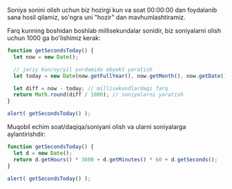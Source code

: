 Soniya sonini olish uchun biz hozirgi kun va soat 00:00:00 dan foydalanib sana hosil qilamiz, so'ngra uni "hozir" dan mavhumlashtiramiz.

Farq kunning boshidan boshlab millisekundalar sonidir, biz soniyalarni olish uchun 1000 ga bo'lishimiz kerak:

```js run
function getSecondsToday() {
  let now = new Date();

  // joriy kun/oy/yil yordamida obyekt yaratish
  let today = new Date(now.getFullYear(), now.getMonth(), now.getDate());

  let diff = now - today; // millisekundlardagi farq
  return Math.round(diff / 1000); // soniyalarni yaratish
}

alert( getSecondsToday() );
```

Muqobil echim soat/daqiqa/soniyani olish va ularni soniyalarga aylantirishdir:

```js run
function getSecondsToday() {
  let d = new Date();
  return d.getHours() * 3600 + d.getMinutes() * 60 + d.getSeconds();
}

alert( getSecondsToday() );
```
